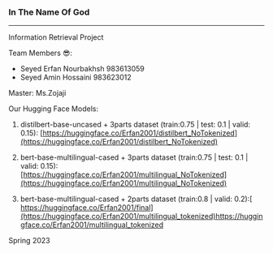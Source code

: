 ### In The Name Of God
***
Information Retrieval Project 

Team Members 😎:
* Seyed Erfan Nourbakhsh 983613059
* Seyed Amin Hossaini 983623012

Master: Ms.Zojaji

Our Hugging Face Models:

  1) distilbert-base-uncased + 3parts dataset (train:0.75 | test: 0.1 | valid: 0.15): [https://huggingface.co/Erfan2001/distilbert_NoTokenized](https://huggingface.co/Erfan2001/distilbert_NoTokenized)

  2) bert-base-multilingual-cased + 3parts dataset (train:0.75 | test: 0.1 | valid: 0.15): [https://huggingface.co/Erfan2001/multilingual_NoTokenized](https://huggingface.co/Erfan2001/multilingual_NoTokenized)

  3) bert-base-multilingual-cased + 2parts dataset (train:0.8 | valid: 0.2):[ https://huggingface.co/Erfan2001/final](https://huggingface.co/Erfan2001/multilingual_tokenized)https://huggingface.co/Erfan2001/multilingual_tokenized


Spring 2023
